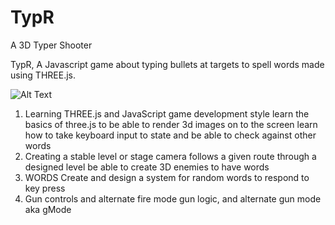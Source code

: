# TypR
A 3D Typer Shooter

TypR, A Javascript game about typing bullets at targets to spell words made using THREE.js.

![Alt Text](https://media.giphy.com/media/WpxQ5IRXdXqIMugj0N/giphy.gif)

1. Learning THREE.js and JavaScript game development style
learn the basics of three.js to be able to render 3d images on to the screen
learn how to take keyboard input to state and be able to check against other words
2. Creating a stable level or stage
camera follows a given route through a designed level
be able to create 3D enemies to have words
3. WORDS
Create and design a system for random words to respond to key press
3. Gun controls and alternate fire mode
gun logic, and alternate gun mode aka gMode
